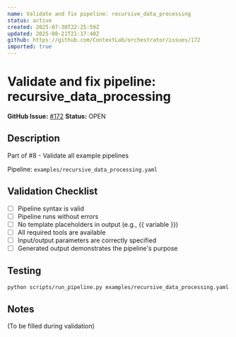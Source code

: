 ```yaml
---
name: Validate and fix pipeline: recursive_data_processing
status: active
created: 2025-07-30T22:25:59Z
updated: 2025-08-21T21:17:40Z
github: https://github.com/ContextLab/orchestrator/issues/172
imported: true
---
```


# Validate and fix pipeline: recursive_data_processing

**GitHub Issue:** [#172](https://github.com/ContextLab/orchestrator/issues/172)
**Status:** OPEN

## Description

Part of #8 - Validate all example pipelines

Pipeline: `examples/recursive_data_processing.yaml`

## Validation Checklist
- [ ] Pipeline syntax is valid
- [ ] Pipeline runs without errors
- [ ] No template placeholders in output (e.g., {{ variable }})
- [ ] All required tools are available
- [ ] Input/output parameters are correctly specified
- [ ] Generated output demonstrates the pipeline's purpose

## Testing
```bash
python scripts/run_pipeline.py examples/recursive_data_processing.yaml
```

## Notes
(To be filled during validation)